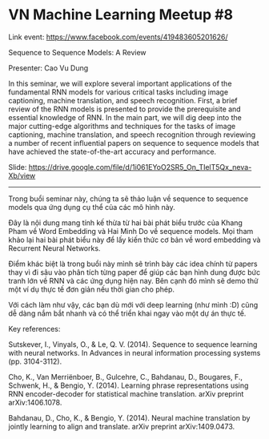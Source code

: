 # VN Machine Learning Meetup #8

Link event: https://www.facebook.com/events/419483605201626/

Sequence to Sequence Models: A Review

Presenter: Cao Vu Dung

In this seminar, we will explore several important applications of the fundamental RNN models for various critical tasks including image captioning, machine translation, and speech recognition. First, a brief review of the RNN models is presented to provide the prerequisite and essential knowledge of RNN. In the main part, we will dig deep into the major cutting-edge algorithms and techniques for the tasks of image captioning, machine translation, and speech recognition through reviewing a number of recent influential papers on sequence to sequence models that have achieved the state-of-the-art accuracy and performance.

Slide: https://drive.google.com/file/d/1i061EYoO2SR5_On_TIelT5Qx_neva-Xb/view

---

Trong buổi seminar này, chúng ta sẽ thảo luận về sequence to sequence models qua ứng dụng cụ thể của các mô hình này.

Đây là nội dung mang tính kế thừa từ hai bài phát biểu trước của Khang Pham về Word Embedding và Hai Minh Do về sequence models. Mọi tham khảo lại hai bài phát biểu này để lấy kiến thức cơ bản về word embedding và Recurrent Neural Networks.

Điểm khác biệt là trong buổi này mình sẽ trình bày các idea chính từ papers thay vì đi sâu vào phân tích từng paper để giúp các bạn hình dung được bức tranh lớn về RNN và các ứng dụng hiện nay. Bên cạnh đó mình sẽ demo thử một ví dụ thực tế đơn giản nếu thời gian cho phép.

Với cách làm như vậy, các bạn dù mới với deep learning (như mình :D) cũng dễ dàng nắm bắt nhanh và có thể triển khai ngay vào một dự án thực tế.

Key references:

Sutskever, I., Vinyals, O., & Le, Q. V. (2014). Sequence to sequence learning with neural networks. In Advances in neural information processing systems (pp. 3104-3112).

Cho, K., Van Merriënboer, B., Gulcehre, C., Bahdanau, D., Bougares, F., Schwenk, H., & Bengio, Y. (2014). Learning phrase representations using RNN encoder-decoder for statistical machine translation. arXiv preprint arXiv:1406.1078.

Bahdanau, D., Cho, K., & Bengio, Y. (2014). Neural machine translation by jointly learning to align and translate. arXiv preprint arXiv:1409.0473.

